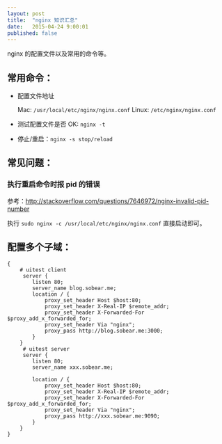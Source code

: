 ```yaml
---
layout: post
title:  "nginx 知识汇总"
date:   2015-04-24 9:00:01
published: false
---
```


nginx 的配置文件以及常用的命令等。

## 常用命令：

- 配置文件地址

    Mac: `/usr/local/etc/nginx/nginx.conf`
    Linux: `/etc/nginx/nginx.conf`

- 测试配置文件是否 OK: `nginx -t`
- 停止/重启：`nginx -s stop/reload`


## 常见问题：

### 执行重启命令时报 pid 的错误

参考：http://stackoverflow.com/questions/7646972/nginx-invalid-pid-number

执行 `sudo nginx -c /usr/local/etc/nginx/nginx.conf` 直接启动即可。

## 配置多个子域：

```
{
    # uitest client
     server {
        listen 80;
        server_name blog.sobear.me;
        location / {
            proxy_set_header Host $host:80;
            proxy_set_header X-Real-IP $remote_addr;
            proxy_set_header X-Forwarded-For $proxy_add_x_forwarded_for;
            proxy_set_header Via "nginx";
            proxy_pass http://blog.sobear.me:3000;
        }
    }
     # uitest server
     server {
        listen 80;
        server_name xxx.sobear.me;

        location / {
            proxy_set_header Host $host:80;
            proxy_set_header X-Real-IP $remote_addr;
            proxy_set_header X-Forwarded-For $proxy_add_x_forwarded_for;
            proxy_set_header Via "nginx";
            proxy_pass http://xxx.sobear.me:9090;
        }
    }
}
```


